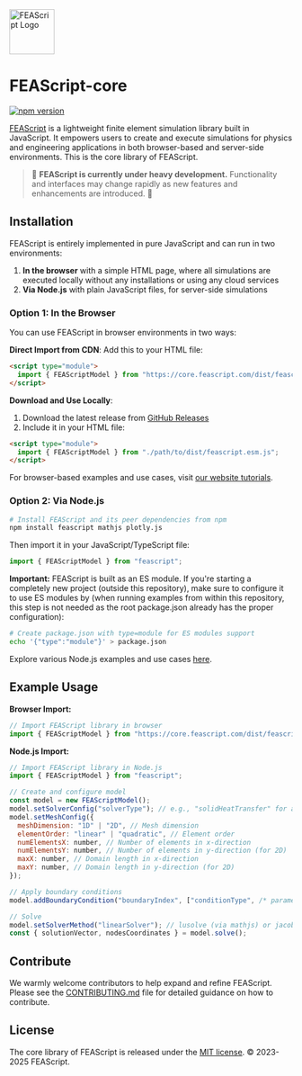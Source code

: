 <img src="https://feascript.github.io/FEAScript-website/assets/FEAScriptLogo.png" width="80" alt="FEAScript Logo">

# FEAScript-core
[![npm version](https://img.shields.io/npm/v/feascript)](https://www.npmjs.com/package/feascript)

[FEAScript](https://feascript.com/) is a lightweight finite element simulation library built in JavaScript. It empowers users to create and execute simulations for physics and engineering applications in both browser-based and server-side environments. This is the core library of FEAScript.

> 🚧 **FEAScript is currently under heavy development.** Functionality and interfaces may change rapidly as new features and enhancements are introduced. 🚧

## Installation

FEAScript is entirely implemented in pure JavaScript and can run in two environments:

1. **In the browser** with a simple HTML page, where all simulations are executed locally without any installations or using any cloud services
2. **Via Node.js** with plain JavaScript files, for server-side simulations

### Option 1: In the Browser

You can use FEAScript in browser environments in two ways:

**Direct Import from CDN**:
Add this to your HTML file:

```html
<script type="module">
  import { FEAScriptModel } from "https://core.feascript.com/dist/feascript.esm.js";
</script>
```

**Download and Use Locally**:
1. Download the latest release from [GitHub Releases](https://github.com/FEAScript/FEAScript-core/releases)
2. Include it in your HTML file:

```html
<script type="module">
  import { FEAScriptModel } from "./path/to/dist/feascript.esm.js";
</script>
```

For browser-based examples and use cases, visit [our website tutorials](https://feascript.com/#tutorials).

### Option 2: Via Node.js

```bash
# Install FEAScript and its peer dependencies from npm
npm install feascript mathjs plotly.js
```

Then import it in your JavaScript/TypeScript file:

```javascript
import { FEAScriptModel } from "feascript";
```

**Important:** FEAScript is built as an ES module. If you're starting a completely new project (outside this repository), make sure to configure it to use ES modules by (when running examples from within this repository, this step is not needed as the root package.json already has the proper configuration):

```bash
# Create package.json with type=module for ES modules support
echo '{"type":"module"}' > package.json
```

Explore various Node.js examples and use cases [here](https://github.com/FEAScript/FEAScript-core/tree/main/examples).

## Example Usage

**Browser Import:**
```javascript
// Import FEAScript library in browser
import { FEAScriptModel } from "https://core.feascript.com/dist/feascript.esm.js";
```

**Node.js Import:**
```javascript
// Import FEAScript library in Node.js
import { FEAScriptModel } from "feascript";
```
```javascript
// Create and configure model
const model = new FEAScriptModel();
model.setSolverConfig("solverType"); // e.g., "solidHeatTransfer" for a stationary solid heat transfer case
model.setMeshConfig({
  meshDimension: "1D" | "2D", // Mesh dimension
  elementOrder: "linear" | "quadratic", // Element order
  numElementsX: number, // Number of elements in x-direction
  numElementsY: number, // Number of elements in y-direction (for 2D)
  maxX: number, // Domain length in x-direction
  maxY: number, // Domain length in y-direction (for 2D)
});

// Apply boundary conditions
model.addBoundaryCondition("boundaryIndex", ["conditionType", /* parameters */]);

// Solve
model.setSolverMethod("linearSolver"); // lusolve (via mathjs) or jacobi
const { solutionVector, nodesCoordinates } = model.solve();
```

## Contribute

We warmly welcome contributors to help expand and refine FEAScript. Please see the [CONTRIBUTING.md](./CONTRIBUTING.md) file for detailed guidance on how to contribute.

## License

The core library of FEAScript is released under the [MIT license](https://github.com/FEAScript/FEAScript-core/blob/main/LICENSE). &copy; 2023-2025 FEAScript.
